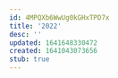 ```yaml
---
id: 4MPQXb6WwUg0kGHxTPD7x
title: '2022'
desc: ''
updated: 1641648330472
created: 1641043073656
stub: true
---
```





